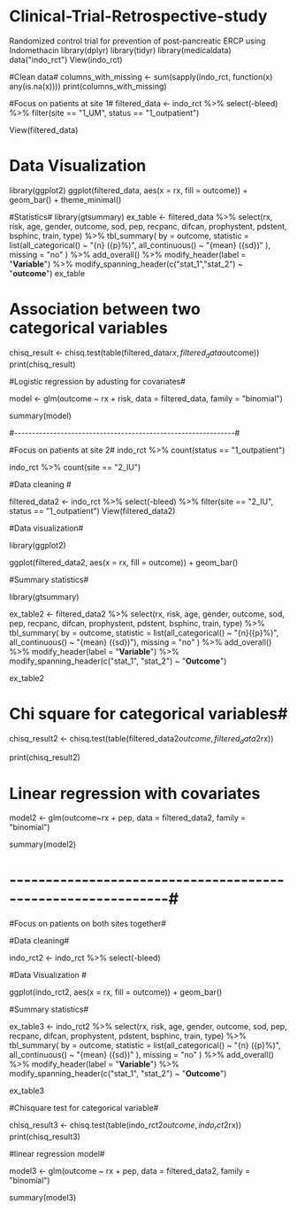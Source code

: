 # Clinical-Trial-Retrospective-study
Randomized control trial for prevention of post-pancreatic ERCP using Indomethacin 
library(dplyr)
library(tidyr)
library(medicaldata)
data("indo_rct")
View(indo_rct)

#Clean data#
columns_with_missing <- sum(sapply(indo_rct, function(x) any(is.na(x))))
print(columns_with_missing)


#Focus on patients at site 1#
filtered_data <- indo_rct %>%
  select(-bleed) %>%
  filter(site == "1_UM", status == "1_outpatient")

View(filtered_data)

# Data Visualization #

library(ggplot2)
ggplot(filtered_data, aes(x = rx, fill = outcome)) +
  geom_bar() +
  theme_minimal()

#Statistics#
library(gtsummary)
ex_table <- filtered_data %>%
  select(rx, risk, age, gender, outcome, sod, pep, recpanc, difcan, prophystent, pdstent, bsphinc, train, type) %>%
  tbl_summary(
    by = outcome,
    statistic = list(all_categorical() ~ "{n} ({p}%)",
                     all_continuous() ~ "{mean} ({sd})"
                     ),
    missing = "no"
  ) %>%
  add_overall() %>%
  modify_header(label = "**Variable**") %>%
  modify_spanning_header(c("stat_1","stat_2") ~ "**outcome**")
ex_table


# Association between two categorical variables #

chisq_result <- chisq.test(table(filtered_data$rx, filtered_data$outcome))
print(chisq_result)

#Logistic regression by adusting for covariates#

model <- glm(outcome ~ rx + risk, data = filtered_data, family = "binomial")

summary(model) 

#--------------------------------------------------------------#


#Focus on patients at site 2#
indo_rct %>%
  count(status == "1_outpatient")

indo_rct %>%
  count(site == "2_IU")


#Data cleaning #

filtered_data2 <- indo_rct %>%
  select(-bleed) %>%
  filter(site == "2_IU", status == "1_outpatient")
View(filtered_data2)


#Data visualization#

library(ggplot2)

ggplot(filtered_data2, aes(x = rx, fill = outcome)) +
  geom_bar()

#Summary statistics#

library(gtsummary)

ex_table2 <- filtered_data2 %>%
  select(rx, risk, age, gender, outcome, sod, pep, recpanc, difcan, prophystent, pdstent, bsphinc, train, type) %>%
tbl_summary(
  by = outcome, 
  statistic = list(all_categorical() ~ "{n}({p}%)", 
                   all_continuous() ~ "{mean} ({sd})"),
  missing = "no"
) %>%
  add_overall() %>%
  modify_header(label = "**Variable**") %>%
  modify_spanning_header(c("stat_1", "stat_2") ~ "**Outcome**")

ex_table2

# Chi square for categorical variables#

chisq_result2 <- chisq.test(table(filtered_data2$outcome, filtered_data2$rx))

print(chisq_result2)

# Linear regression with covariates #

model2 <- glm(outcome~rx + pep, data = filtered_data2, family = "binomial")

summary(model2)


# ------------------------------------------------------------#

#Focus on patients on both sites together#

#Data cleaning#

indo_rct2 <- indo_rct %>%
  select(-bleed)

#Data Visualization #

ggplot(indo_rct2, aes(x = rx, fill = outcome)) +
  geom_bar()

#Summary statistics#

ex_table3 <- indo_rct2 %>% 
  select(rx, risk, age, gender, outcome, sod, pep, recpanc, difcan, prophystent, pdstent, bsphinc, train, type) %>%
  tbl_summary(
    by = outcome,
    statistic = list(all_categorical() ~ "{n} ({p}%)", 
                     all_continuous() ~ "{mean} ({sd})"
                     ),
    missing = "no"
      ) %>%
      add_overall() %>%
      modify_header(label = "**Variable**") %>%
      modify_spanning_header(c("stat_1", "stat_2") ~ "**Outcome**")

ex_table3    


#Chisquare test for categorical variable#

chisq_result3 <- chisq.test(table(indo_rct2$outcome, indo_rct2$rx))
print(chisq_result3)

#linear regression model#

model3 <- glm(outcome ~ rx + pep, data = filtered_data2, family = "binomial") 


summary(model3)


